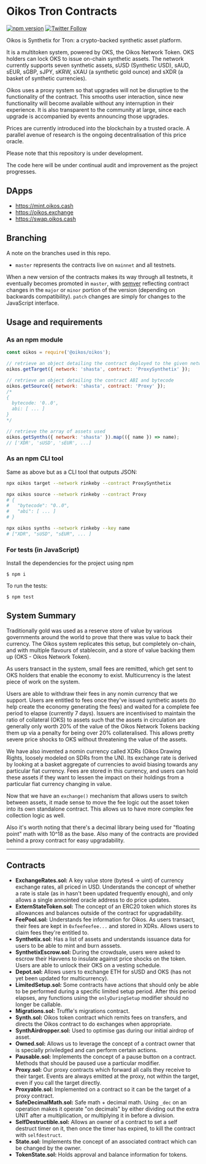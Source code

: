 # Oikos Tron Contracts

[![npm version](https://badge.fury.io/js/@oikos/oikos.svg)](https://badge.fury.io/js/@oikos/oikos)
[![Twitter Follow](https://img.shields.io/twitter/follow/oikos_cash.svg?label=oikos_cash&style=social)](https://twitter.com/oikos_cash)

Oikos is Synthetix for Tron: a crypto-backed synthetic asset platform.

It is a multitoken system, powered by OKS, the Oikos Network Token. OKS holders can lock OKS to issue on-chain synthetic assets. The network currently supports seven synthetic assets, sUSD (Synthetic USD), sAUD, sEUR, sGBP, sJPY, sKRW, sXAU (a synthetic gold ounce) and sXDR (a basket of synthetic currencies).

Oikos uses a proxy system so that upgrades will not be disruptive to the functionality of the contract. This smooths user interaction, since new functionality will become available without any interruption in their experience. It is also transparent to the community at large, since each upgrade is accompanied by events announcing those upgrades.

Prices are currently introduced into the blockchain by a trusted oracle. A parallel avenue of research is the ongoing decentralisation of this price oracle.

Please note that this repository is under development.

The code here will be under continual audit and improvement as the project progresses.

## DApps

- https://mint.oikos.cash
- https://oikos.exchange
- https://swap.oikos.cash

## Branching

A note on the branches used in this repo.

- `master` represents the contracts live on `mainnet` and all testnets.

When a new version of the contracts makes its way through all testnets, it eventually becomes promoted in `master`, with [semver](https://semver.org/) reflecting contract changes in the `major` or `minor` portion of the version (depending on backwards compatibility). `patch` changes are simply for changes to the JavaScript interface.

## Usage and requirements

### As an npm module

```javascript
const oikos = require('@oikos/oikos');

// retrieve an object detailing the contract deployed to the given network.
oikos.getTarget({ network: 'shasta', contract: 'ProxySynthetix' });

// retrieve an object detailing the contract ABI and bytecode
oikos.getSource({ network: 'shasta', contract: 'Proxy' });
/*
{
  bytecode: '0..0',
  abi: [ ... ]
}
*/

// retrieve the array of assets used
oikos.getSynths({ network: 'shasta' }).map(({ name }) => name);
// ['XDR', 'sUSD', 'sEUR', ...]
```

### As an npm CLI tool

Same as above but as a CLI tool that outputs JSON:

```bash
npx oikos target --network rinkeby --contract ProxySynthetix

npx oikos source --network rinkeby --contract Proxy
# {
#   "bytecode": "0..0",
#   "abi": [ ... ]
# }

npx oikos synths --network rinkeby --key name
# ["XDR", "sUSD", "sEUR", ... ]
```

### For tests (in JavaScript)

Install the dependencies for the project using npm

```
$ npm i
```

To run the tests:

```
$ npm test
```

## System Summary

Traditionally gold was used as a reserve store of value by various governments around the world to prove that there was value to back their currency. The Oikos system replicates this setup, but completely on-chain, and with multiple flavours of stablecoin, and a store of value backing them up (OKS - Oikos Network Token).

As users transact in the system, small fees are remitted, which get sent to OKS holders that enable the economy to exist. Multicurrency is the latest piece of work on the system.

Users are able to withdraw their fees in any nomin currency that we support. Users are entitled to fees once they've issued synthetic assets (to help create the economy generating the fees) and waited for a complete fee period to elapse (currently 7 days). Issuers are incentivised to maintain the ratio of collateral (OKS) to assets such that the assets in circulation are generally only worth 20% of the value of the Oikos Network Tokens backing them up via a penalty for being over 20% collateralised. This allows pretty severe price shocks to OKS without threatening the value of the assets.

We have also invented a nomin currency called XDRs (Oikos Drawing Rights, loosely modeled on SDRs from the UN). Its exchange rate is derived by looking at a basket aggregate of currencies to avoid biasing towards any particular fiat currency. Fees are stored in this currency, and users can hold these assets if they want to lessen the impact on their holdings from a particular fiat currency changing in value.

Now that we have an `exchange()` mechanism that allows users to switch between assets, it made sense to move the fee logic out the asset token into its own standalone contract. This allows us to have more complex fee collection logic as well.

Also it's worth noting that there's a decimal library being used for "floating point" math with 10^18 as the base. Also many of the contracts are provided behind a proxy contract for easy upgradability.

---

## Contracts

- **ExchangeRates.sol:** A key value store (bytes4 -> uint) of currency exchange rates, all priced in USD. Understands the concept of whether a rate is stale (as in hasn't been updated frequently enough), and only allows a single annointed oracle address to do price updates.
- **ExternStateToken.sol:** The concept of an ERC20 token which stores its allowances and balances outside of the contract for upgradability.
- **FeePool.sol:** Understands fee information for Oikos. As users transact, their fees are kept in `0xfeefeefee...` and stored in XDRs. Allows users to claim fees they're entitled to.
- **Synthetix.sol:** Has a list of assets and understands issuance data for users to be able to mint and burn asssets.
- **SynthetixEscrow.sol:** During the crowdsale, users were asked to escrow their Havvens to insulate against price shocks on the token. Users are able to unlock their OKS on a vesting schedule.
- **Depot.sol:** Allows users to exchange ETH for sUSD and OKS (has not yet been updated for multicurrency).
- **LimitedSetup.sol:** Some contracts have actions that should only be able to be performed during a specific limited setup period. After this period elapses, any functions using the `onlyDuringSetup` modifier should no longer be callable.
- **Migrations.sol:** Truffle's migrations contract.
- **Synth.sol:** Oikos token contract which remits fees on transfers, and directs the Oikos contract to do exchanges when appropriate.
- **SynthAirdropper.sol:** Used to optimise gas during our initial airdrop of asset.
- **Owned.sol:** Allows us to leverage the concept of a contract owner that is specially priviledged and can perform certain actions.
- **Pausable.sol:** Implements the concept of a pause button on a contract. Methods that should be paused use a particular modifier.
- **Proxy.sol:** Our proxy contracts which forward all calls they receive to their target. Events are always emitted at the proxy, not within the target, even if you call the target directly.
- **Proxyable.sol:** Implemented on a contract so it can be the target of a proxy contract.
- **SafeDecimalMath.sol:** Safe math + decimal math. Using `_dec` on an operation makes it operate "on decimals" by either dividing out the extra UNIT after a multiplication, or multiplying it in before a division.
- **SelfDestructible.sol:** Allows an owner of a contract to set a self destruct timer on it, then once the timer has expired, to kill the contract with `selfdestruct`.
- **State.sol:** Implements the concept of an associated contract which can be changed by the owner.
- **TokenState.sol:** Holds approval and balance information for tokens.
